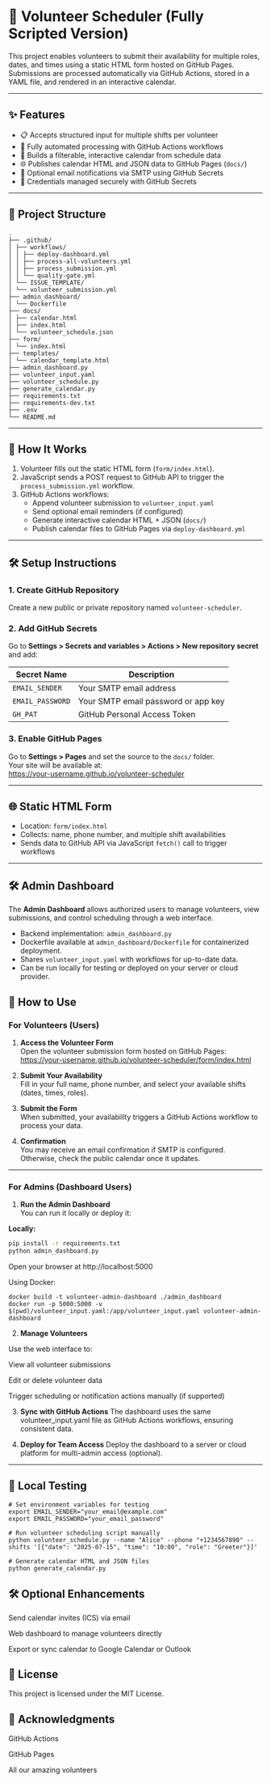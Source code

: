 # 🙌 Volunteer Scheduler (Fully Scripted Version)

This project enables volunteers to submit their availability for multiple roles, dates, and times using a static HTML form hosted on GitHub Pages. Submissions are processed automatically via GitHub Actions, stored in a YAML file, and rendered in an interactive calendar.

---

## ✨ Features

- 📋 Accepts structured input for multiple shifts per volunteer  
- 🔁 Fully automated processing with GitHub Actions workflows  
- 📅 Builds a filterable, interactive calendar from schedule data  
- 🌐 Publishes calendar HTML and JSON data to GitHub Pages (`docs/`)  
- 📧 Optional email notifications via SMTP using GitHub Secrets  
- 🔐 Credentials managed securely with GitHub Secrets  

---

## 📁 Project Structure

```
.
├── .github/
│ ├── workflows/
│ │ ├── deploy-dashboard.yml
│ │ ├── process-all-volunteers.yml
│ │ ├── process_submission.yml
│ │ └── quality-gate.yml
│ └── ISSUE_TEMPLATE/
│ └── volunteer_submission.yml
├── admin_dashboard/
│ └── Dockerfile
├── docs/
│ ├── calendar.html
│ ├── index.html
│ └── volunteer_schedule.json
├── form/
│ └── index.html
├── templates/
│ └── calendar_template.html
├── admin_dashboard.py
├── volunteer_input.yaml
├── volunteer_schedule.py
├── generate_calendar.py
├── requirements.txt
├── requirements-dev.txt
├── .env
└── README.md
```


---

## 🧠 How It Works

1. Volunteer fills out the static HTML form (`form/index.html`).  
2. JavaScript sends a POST request to GitHub API to trigger the `process_submission.yml` workflow.  
3. GitHub Actions workflows:  
   - Append volunteer submission to `volunteer_input.yaml`  
   - Send optional email reminders (if configured)  
   - Generate interactive calendar HTML + JSON (`docs/`)  
   - Publish calendar files to GitHub Pages via `deploy-dashboard.yml`  

---

## 🛠️ Setup Instructions

### 1. Create GitHub Repository  
Create a new public or private repository named `volunteer-scheduler`.

### 2. Add GitHub Secrets  
Go to **Settings > Secrets and variables > Actions > New repository secret** and add:

| Secret Name     | Description                     |
|-----------------|---------------------------------|
| `EMAIL_SENDER`   | Your SMTP email address          |
| `EMAIL_PASSWORD` | Your SMTP email password or app key |
| `GH_PAT`         | GitHub Personal Access Token     |

### 3. Enable GitHub Pages  
Go to **Settings > Pages** and set the source to the `docs/` folder.  
Your site will be available at:  
https://your-username.github.io/volunteer-scheduler

---

## 🌐 Static HTML Form

- Location: `form/index.html`  
- Collects: name, phone number, and multiple shift availabilities  
- Sends data to GitHub API via JavaScript `fetch()` call to trigger workflows  

---

## 🛠️ Admin Dashboard

The **Admin Dashboard** allows authorized users to manage volunteers, view submissions, and control scheduling through a web interface.

- Backend implementation: `admin_dashboard.py`  
- Dockerfile available at `admin_dashboard/Dockerfile` for containerized deployment.  
- Shares `volunteer_input.yaml` with workflows for up-to-date data.  
- Can be run locally for testing or deployed on your server or cloud provider.


## 🚀 How to Use

### For Volunteers (Users)

1. **Access the Volunteer Form**  
   Open the volunteer submission form hosted on GitHub Pages:  
https://your-username.github.io/volunteer-scheduler/form/index.html

2. **Submit Your Availability**  
Fill in your full name, phone number, and select your available shifts (dates, times, roles).  
3. **Submit the Form**  
When submitted, your availability triggers a GitHub Actions workflow to process your data.  
4. **Confirmation**  
You may receive an email confirmation if SMTP is configured. Otherwise, check the public calendar once it updates.

---

### For Admins (Dashboard Users)

1. **Run the Admin Dashboard**  
You can run it locally or deploy it:  

**Locally:**  
```bash
pip install -r requirements.txt
python admin_dashboard.py
```

Open your browser at http://localhost:5000

Using Docker:

```
docker build -t volunteer-admin-dashboard ./admin_dashboard
docker run -p 5000:5000 -v $(pwd)/volunteer_input.yaml:/app/volunteer_input.yaml volunteer-admin-dashboard
```

2. **Manage Volunteers**

Use the web interface to:

View all volunteer submissions

Edit or delete volunteer data

Trigger scheduling or notification actions manually (if supported)

3. **Sync with GitHub Actions**
The dashboard uses the same volunteer_input.yaml file as GitHub Actions workflows, ensuring consistent data.

4. **Deploy for Team Access**
Deploy the dashboard to a server or cloud platform for multi-admin access (optional).
---

## 🧪 Local Testing

```
# Set environment variables for testing
export EMAIL_SENDER="your_email@example.com"
export EMAIL_PASSWORD="your_email_password"

# Run volunteer scheduling script manually
python volunteer_schedule.py --name "Alice" --phone "+1234567890" --shifts '[{"date": "2025-07-15", "time": "10:00", "role": "Greeter"}]'

# Generate calendar HTML and JSON files
python generate_calendar.py
```

## 🛠️ Optional Enhancements
Send calendar invites (ICS) via email

Web dashboard to manage volunteers directly

Export or sync calendar to Google Calendar or Outlook

## 📘 License
This project is licensed under the MIT License.

## 🙏 Acknowledgments
GitHub Actions

GitHub Pages

All our amazing volunteers
